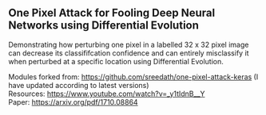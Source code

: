 ## One Pixel Attack for Fooling Deep Neural Networks using Differential Evolution
Demonstrating how perturbing one pixel in a labelled 32 x 32 pixel image can decrease its classififcation confidence and can entirely misclassify it when perturbed at a specific location using Differential Evolution.

Modules forked from: https://github.com/sreedath/one-pixel-attack-keras (I have updated according to latest versions) \
Resources: https://www.youtube.com/watch?v=_y1tIdnB__Y \
Paper: https://arxiv.org/pdf/1710.08864
